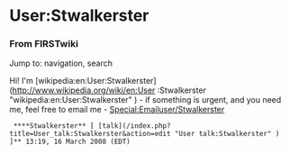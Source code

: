 # User:Stwalkerster

### From FIRSTwiki

Jump to: navigation, search

Hi! I'm [wikipedia:en:User:Stwalkerster](http://www.wikipedia.org/wiki/en:User
:Stwalkerster "wikipedia:en:User:Stwalkerster" ) \- if something is urgent,
and you need me, feel free to email me -
[Special:Emailuser/Stwalkerster](/index.php/Special:Emailuser/Stwalkerster
"Special:Emailuser/Stwalkerster" )

    

    

     ****Stwalkerster** [ [talk](/index.php?title=User_talk:Stwalkerster&action=edit "User talk:Stwalkerster" ) ]** 13:19, 16 March 2008 (EDT) 

